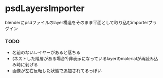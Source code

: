 # psdLayersImporter
blenderにpsdファイルのlayer構造をそのまま平面として取り込むimporterプラグイン

### TODO
* 名前のないレイヤーがあると落ちる
* (ネストした階層がある場合?)非表示になっているlayerのmaterialが再読み込み時に剥げる
* 画像が左右反転した状態で追加されてるっぽい
